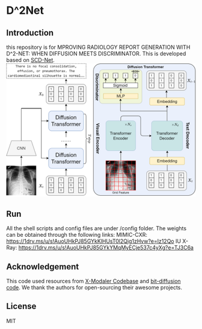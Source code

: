 # D^2Net

## Introduction
this repository is for MPROVING RADIOLOGY REPORT GENERATION WITH D^2-NET: WHEN DIFFUSION MEETS DISCRIMINATOR. This is developed based on [SCD-Net](https://arxiv.org/abs/2212.03099).
![pic](D^2Net.png)
## Run
All the shell scripts and config files are under /config folder.
The weights can be obtained through the following links:
    MIMIC-CXR: https://1drv.ms/u/s!AuoUHkPJ85GYkKlHUsT0l2Qjg1zHvw?e=lz12Qo
    IU X-Ray: https://1drv.ms/u/s!AuoUHkPJ85GYkYMqMyECje537c4yXg?e=TJ3C6a
## Acknowledgement
This code used resources from [X-Modaler Codebase](https://github.com/YehLi/xmodaler) and [bit-diffusion code](https://github.com/lucidrains/bit-diffusion). We thank the authors for open-sourcing their awesome projects.
## License
MIT
